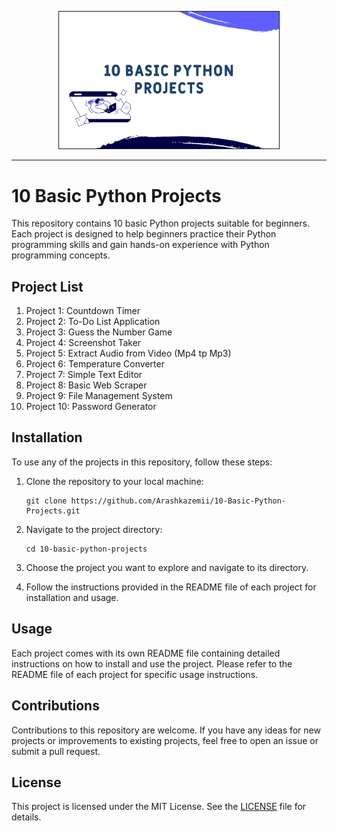<p align="center" width="100%">
    <img width="70%" border='1px' src="Images\BPP02.png">
</p>

---

# 10 Basic Python Projects

This repository contains 10 basic Python projects suitable for beginners. Each project is designed to help beginners practice their Python programming skills and gain hands-on experience with Python programming concepts.

## Project List

1. Project 1: Countdown Timer
2. Project 2: To-Do List Application
3. Project 3: Guess the Number Game
4. Project 4: Screenshot Taker
5. Project 5: Extract Audio from Video (Mp4 tp Mp3)
6. Project 6: Temperature Converter
7. Project 7: Simple Text Editor
8. Project 8: Basic Web Scraper
9. Project 9: File Management System
10. Project 10: Password Generator

## Installation

To use any of the projects in this repository, follow these steps:

1. Clone the repository to your local machine: <br />
   ```Git
   git clone https://github.com/Arashkazemii/10-Basic-Python-Projects.git
   
3. Navigate to the project directory: <br />
   ```Git
   cd 10-basic-python-projects
   
5. Choose the project you want to explore and navigate to its directory.

6. Follow the instructions provided in the README file of each project for installation and usage.

## Usage

Each project comes with its own README file containing detailed instructions on how to install and use the project. Please refer to the README file of each project for specific usage instructions.

## Contributions

Contributions to this repository are welcome. If you have any ideas for new projects or improvements to existing projects, feel free to open an issue or submit a pull request.

## License

This project is licensed under the MIT License. See the [LICENSE](LICENSE) file for details.
